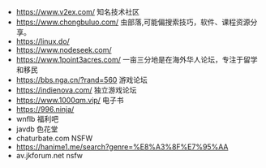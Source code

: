 - https://www.v2ex.com/    知名技术社区
- https://www.chongbuluo.com/    虫部落,可能偏搜索技巧，软件、课程资源分享。
- https://linux.do/
- https://www.nodeseek.com/
- https://www.1point3acres.com/    一亩三分地是在海外华人论坛，专注于留学和移民
- https://bbs.nga.cn/?rand=560  游戏论坛
- https://indienova.com/ 独立游戏论坛
- https://www.1000qm.vip/ 电子书
- https://996.ninja/
- wnflb    福利吧
- javdb    色花堂
- chaturbate.com NSFW
- https://hanime1.me/search?genre=%E8%A3%8F%E7%95%AA
- av.jkforum.net nsfw

